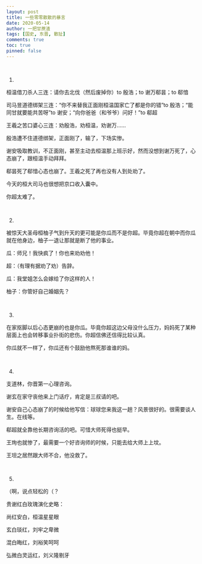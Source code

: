 ```yaml
---
layout: post
title: 一些零零散散的暴言
date: 2020-05-14
author: 一把甘蔗渣
tags: [国史, 东晋, 散扯]
comments: true
toc: true
pinned: false
---
```


<br/>

1.

桓温借刀杀人三连：请你去北伐（然后废掉你）to 殷浩；to 谢万郗昙；to 郗愔

司马昱道德绑架三连：“你不来替我正面刚桓温国家亡了都是你的错”to 殷浩；“能同甘就要能共苦呀”to 谢安；“向你爸爸（和爷爷）问好！”to 郗超

王羲之苦口婆心三连：劝殷浩，劝桓温，劝谢万……

殷浩遭不住道德绑架，正面刚了，输了，下场实惨。

谢安吸取教训，不正面刚，甚至主动去桓温那上班示好，然而没想到谢万死了，心态崩了，跟桓温手动拜拜。

郗昙死了郗愔心态也崩了。王羲之死了再也没有人到处劝了。

今天的桓大司马也很想把京口收入囊中。

你超太难了。

<br/>

2.

被惊天大圣母桓柚子气到升天的更可能是你瓜而不是你超。毕竟你超在朝中而你瓜就在他身边，柚子一退让那就是断了他的事业。

瓜：师兄！我快疯了！你也来劝劝他！

超：（有理有据劝了劝）告辞。

瓜：我堂姐怎么会嫁给了你这样的人！

柚子：你管好自己婚姻先？

<br/>

3.

在家抠脚以后心态更崩的也是你瓜。毕竟你超这边父母没什么压力，妈妈死了某种层面上也会转移事业扑街的悲伤。你超信佛还信得比较认真。

你瓜就不一样了，你瓜还有个鼓励他熬死那谁谁的妈。

<br/>

4.

支道林，你晋第一心理咨询。

谢玄在家守丧他来上门话疗，肯定是三叔请的吧。

谢安自己心态崩了的时候给他写信：球球您来我这一趟？风景很好的。很需要谈人生。在线等。

郗超就全靠他长期咨询活的吧。可惜大师死得也挺早。

王珣也就惨了，最需要一个好咨询师的时候，只能去给大师上上坟。

王坦之居然跟大师不合，他没救了。

<br/>

5.

（啊，说点轻松的（？

贵谢红白玫瑰演化史略：

尚红安白，桓温星星眼

玄白琰红，刘牢之卑微

混白晦红，刘裕笑呵呵

弘微白灵运红，刘义隆剔牙

<br/>

